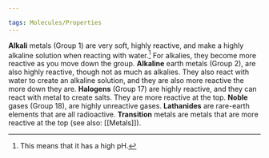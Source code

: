 ```yaml
---

tags: Molecules/Properties 
---
```


**Alkali** metals (Group 1) are very soft, highly reactive, and make a highly alkaline solution when reacting with water.[^1] For alkalies, they become more reactive as you move down the group. **Alkaline** earth metals (Group 2), are also highly reactive, though not as much as alkalies. They also react with water to create an alkaline solution, and they are also more reactive the more down they are. **Halogens** (Group 17) are highly reactive, and they can react with metal to create salts. They are more reactive at the top. **Noble** gases (Group 18), are highly unreactive gases. **Lathanides** are rare-earth elements that are all radioactive. **Transition** metals are metals that are more reactive at the top (see also: [[Metals]]).

[^1]: This means that it has a high pH.